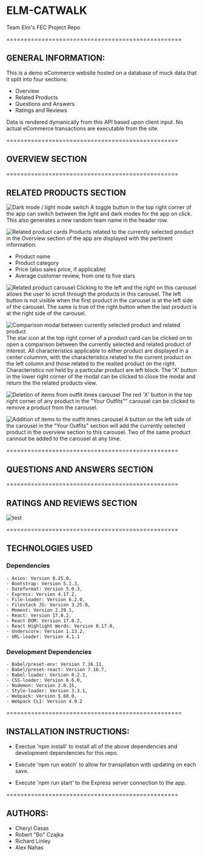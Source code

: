 # ELM-CATWALK

Team Elm's FEC Project Repo

==================================================

## GENERAL INFORMATION:

This is a demo eCommerce website hosted on a database of mock data that it split into four sections:

- Overview
- Related Products
- Questions and Answers
- Ratings and Reviews

Data is rendered dymanically from this API based upon client input. No actual eCommerce transactions are executable from the site.

=================================================

## OVERVIEW SECTION

=================================================

## RELATED PRODUCTS SECTION

![Dark mode / light mode switch](https://imgur.com/N72iZIV.jpg)
A toggle button in the top right corner of the app can switch between the light and dark modes for the app on click. This also generates a new random team name in the header row.

![Related product cards](https://imgur.com/GialhVf.jpg)
Products related to the currently selected product in the Overview section of the app are displayed with the pertinent information:

- Product name
- Product category
- Price (also sales price, if applicable)
- Average customer review, from one to five stars

![Related product carousel](https://imgur.com/kbOWhem.jpg)
Clicking to the left and the right on this carousel allows the user to scroll through the products in this carousel. The left button is not visible when the first product in the carousel is at the left side of the carousel. The same is true of the right button when the last product is at the right side of the carousel.

![Comparison modal between currently selected product and related product](https://imgur.com/dsiHo4w.jpg)
The star icon at the top right corner of a product card can be clicked on to open a comparison between the currently selected and related product of interest. All characteristics applicable to either product are displayed in a center columnm, with the characteristics related to the current product on the left column and those related to the realted product on the right. Characteristics not held by a particular product are left block. The 'X' button in the lower right corner of the modal can be clicked to close the modal and return the the related products view.

![Deletion of items from outfit itmes carousel](https://imgur.com/GialhVf.gif)
The red 'X' button in the top right corner of any product in the "Your Outfits"" carousel can be clicked to remove a product from the carousel.

![Addition of items to the outfit itmes carousel](https://imgur.com/rQrxM2Y.gif)
A button on the left side of the carousel in the "Your Outfits" section will add the currently selected product in the overview section to this carousel. Two of the same product cannout be added to the carousel at any time.

=================================================

## QUESTIONS AND ANSWERS SECTION

=================================================

## RATINGS AND REVIEWS SECTION

![test](http://g.recordit.co/LrqGWOA9lV.gif)

=================================================

## TECHNOLOGIES USED

### Dependencies

    - Axios: Version 0.25.0,
    - Bootstrap: Version 5.1.3,
    - Dateformat: Version 5.0.3,
    - Express: Version 4.17.2,
    - File-loader: Version 6.2.0,
    - Filestack JS: Version 3.25.0,
    - Moment: Version 2.29.1,
    - React: Version 17.0.2,
    - React DOM: Version 17.0.2,
    - React Highlight Words: Version 0.17.0,
    - Underscore: Version 1.13.2,
    - URL-loader: Version 4.1.1

### Development Dependencies

    - Babel/preset-env: Version 7.16.11,
    - Babel/preset-react: Version 7.16.7,
    - Babel-loader: Version 8.2.3,
    - CSS-loader: Version 6.6.0,
    - Nodemon: Version 2.0.15,
    - Style-loader: Version 3.3.1,
    - Webpack: Version 5.68.0,
    - Webpack CLI: Version 4.9.2

==================================================

## INSTALLATION INSTRUCTIONS:

- Exectue 'npm install' to install all of the above dependencies and development dependencies for this repo.

- Execute 'npm run watch' to allow for transpilation with updating on each save.
- Execute 'npm run start' to the Express server connection to the app.

=================================================

## AUTHORS:

- Cheryl Casas
- Robert "Bo" Czajka
- Richard Linley
- Alex Nahas

